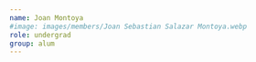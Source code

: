 ```yaml
---
name: Joan Montoya
#image: images/members/Joan Sebastian Salazar Montoya.webp
role: undergrad
group: alum
---
```

